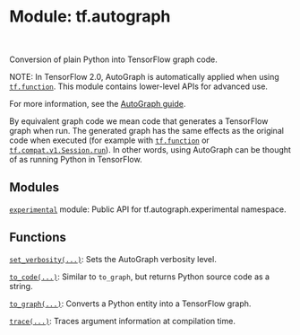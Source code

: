 <div itemscope itemtype="http://developers.google.com/ReferenceObject">
<meta itemprop="name" content="tf.autograph" />
<meta itemprop="path" content="Stable" />
</div>

# Module: tf.autograph


<table class="tfo-notebook-buttons tfo-api" align="left">
</table>



Conversion of plain Python into TensorFlow graph code.


NOTE: In TensorFlow 2.0, AutoGraph is automatically applied when using
<a href="../tf/function.md"><code>tf.function</code></a>. This module contains lower-level APIs for advanced use.

For more information, see the
[AutoGraph guide](https://www.tensorflow.org/guide/autograph).

By equivalent graph code we mean code that generates a TensorFlow graph when
run. The generated graph has the same effects as the original code when executed
(for example with <a href="../tf/function.md"><code>tf.function</code></a> or <a href="../tf/compat/v1/Session.md#run"><code>tf.compat.v1.Session.run</code></a>). In other words,
using AutoGraph can be thought of as running Python in TensorFlow.

## Modules

[`experimental`](../tf/autograph/experimental.md) module: Public API for tf.autograph.experimental namespace.

## Functions

[`set_verbosity(...)`](../tf/autograph/set_verbosity.md): Sets the AutoGraph verbosity level.

[`to_code(...)`](../tf/autograph/to_code.md): Similar to `to_graph`, but returns Python source code as a string.

[`to_graph(...)`](../tf/autograph/to_graph.md): Converts a Python entity into a TensorFlow graph.

[`trace(...)`](../tf/autograph/trace.md): Traces argument information at compilation time.

